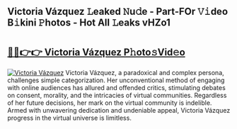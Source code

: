 ## Victoria Vázquez 𝙻eaked 𝙽u𝚍e - Part-FOr 𝚅𝚒deo B𝚒kini 𝙿hotos - Hot All 𝙻eaks vHZo1

# <h2><a href="http://ld67f2.urlbe.top/?page=Victoria+V%c3%a1zquez">🔗🔗👉👉 Victoria Vázquez P𝚑oto𝚜Vid𝚎o</a></h2>

[![Victoria Vázquez](https://i.imgur.com/eBuTRDB.gif)](http://ld67f2.urlbe.top/?page=Victoria+V%c3%a1zquez)
Victoria Vázquez, a paradoxical and complex persona, challenges simple categorization. Her unconventional method of engaging with online audiences has allured and offended critics, stimulating debates on consent, morality, and the intricacies of virtual communities. Regardless of her future decisions, her mark on the virtual community is indelible. Armed with unwavering dedication and undeniable appeal, Victoria Vázquez progress in the virtual universe is limitless.

